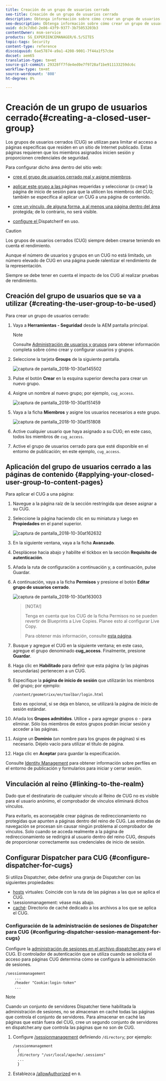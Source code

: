 ```yaml
---
title: Creación de un grupo de usuarios cerrado
seo-title: Creación de un grupo de usuarios cerrado
description: Obtenga información sobre cómo crear un grupo de usuarios cerrado.
seo-description: Obtenga información sobre cómo crear un grupo de usuarios cerrado.
uuid: dc3c7dbd-2e86-43f9-9377-3b75053203b3
contentOwner: msm-service
products: SG_EXPERIENCEMANAGER/6.5/SITES
topic-tags: Security
content-type: reference
discoiquuid: 6ae57874-a9a1-4208-9001-7f44a1f57cbe
docset: aem65
translation-type: tm+mt
source-git-commit: 29328ff7fde4ed0e7f9728af1be911133259dc6c
workflow-type: tm+mt
source-wordcount: '808'
ht-degree: 0%

---
```



# Creación de un grupo de usuarios cerrado{#creating-a-closed-user-group}

Los grupos de usuarios cerrados (CUG) se utilizan para limitar el acceso a páginas específicas que residen en un sitio de Internet publicado. Estas páginas requieren que los miembros asignados inicien sesión y proporcionen credenciales de seguridad.

Para configurar dicho área dentro del sitio web:

* [cree el grupo de usuarios cerrado real y asigne miembros](#creating-the-user-group-to-be-used).

* [aplicar este grupo a las ](#applying-your-closed-user-group-to-content-pages) páginas requeridas y seleccionar (o crear) la página de inicio de sesión para que la utilicen los miembros del CUG; también se especifica al aplicar un CUG a una página de contenido.

* [cree un vínculo, de alguna forma, a al menos una página dentro del área](#linking-to-the-realm) protegida; de lo contrario, no será visible.
* [configure el ](#configure-dispatcher-for-cugs) Dispatcherif en uso.

>[!CAUTION]
>
>Los grupos de usuarios cerrados (CUG) siempre deben crearse teniendo en cuenta el rendimiento.
>
>Aunque el número de usuarios y grupos en un CUG no está limitado, un número elevado de CUG en una página puede ralentizar el rendimiento de la representación.
>
>Siempre se debe tener en cuenta el impacto de los CUG al realizar pruebas de rendimiento.

## Creación del grupo de usuarios que se va a utilizar {#creating-the-user-group-to-be-used}

Para crear un grupo de usuarios cerrado:

1. Vaya a **Herramientas - Seguridad** desde la AEM pantalla principal.

   >[!NOTE]
   >
   >Consulte [Administración de usuarios y grupos](/help/sites-administering/security.md#managing-users-and-groups) para obtener información completa sobre cómo crear y configurar usuarios y grupos.

1. Seleccione la tarjeta **Groups** de la siguiente pantalla.

   ![captura de pantalla_2018-10-30at145502](assets/screenshot_2018-10-30at145502.png)

1. Pulse el botón **Crear** en la esquina superior derecha para crear un nuevo grupo.
1. Asigne un nombre al nuevo grupo; por ejemplo, `cug_access`.

   ![captura de pantalla_2018-10-30at151459](assets/screenshot_2018-10-30at151459.png)

1. Vaya a la ficha **Miembros** y asigne los usuarios necesarios a este grupo.

   ![captura de pantalla_2018-10-30at151808](assets/screenshot_2018-10-30at151808.png)

1. Active cualquier usuario que haya asignado a su CUG; en este caso, todos los miembros de `cug_access`.
1. Active el grupo de usuarios cerrado para que esté disponible en el entorno de publicación; en este ejemplo, `cug_access`.

## Aplicación del grupo de usuarios cerrado a las páginas de contenido {#applying-your-closed-user-group-to-content-pages}

Para aplicar el CUG a una página:

1. Navegue a la página raíz de la sección restringida que desee asignar a su CUG.
1. Seleccione la página haciendo clic en su miniatura y luego en **Propiedades** en el panel superior.

   ![captura de pantalla_2018-10-30at162632](assets/screenshot_2018-10-30at162632.png)

1. En la siguiente ventana, vaya a la ficha **Avanzado**.
1. Desplácese hacia abajo y habilite el tickbox en la sección **Requisito de autenticación**.

1. Añada la ruta de configuración a continuación y, a continuación, pulse Guardar.
1. A continuación, vaya a la ficha **Permisos** y presione el botón **Editar grupo de usuarios cerrado**.

   ![captura de pantalla_2018-10-30at163003](assets/screenshot_2018-10-30at163003.png)

   >[NOTA!]
   >
   > Tenga en cuenta que los CUG de la ficha Permisos no se pueden revertir de Blueprints a Live Copies. Planee esto al configurar Live Copy.
   >
   > Para obtener más información, consulte [esta página](closed-user-groups.md#aem-livecopy).

1. Busque y agregue el CUG en la siguiente ventana; en este caso, agregue el grupo denominado **cug_access**. Finalmente, presione **Guardar**.
1. Haga clic en **Habilitado** para definir que esta página (y las páginas secundarias) pertenecen a un CUG.
1. Especifique la **página de inicio de sesión** que utilizarán los miembros del grupo; por ejemplo:

   `/content/geometrixx/en/toolbar/login.html`

   Esto es opcional, si se deja en blanco, se utilizará la página de inicio de sesión estándar.

1. Añada los **Grupos admitidos**. Utilice + para agregar grupos o - para eliminar. Sólo los miembros de estos grupos podrán iniciar sesión y acceder a las páginas.
1. Asigne un **Dominio** (un nombre para los grupos de páginas) si es necesario. Déjelo vacío para utilizar el título de página.
1. Haga clic en **Aceptar** para guardar la especificación.

Consulte [Identity Management](/help/sites-administering/identity-management.md) para obtener información sobre perfiles en el entorno de publicación y formularios para iniciar y cerrar sesión.

## Vinculación al reino {#linking-to-the-realm}

Dado que el destinatario de cualquier vínculo al Reino de CUG no es visible para el usuario anónimo, el comprobador de vínculos eliminará dichos vínculos.

Para evitarlo, es aconsejable crear páginas de redireccionamiento no protegidas que apunten a páginas dentro del reino de CUG. Las entradas de navegación se procesan sin causar ningún problema al comprobador de vínculos. Solo cuando se acceda realmente a la página de redireccionamiento se redirigirá al usuario dentro del reino CUG, después de proporcionar correctamente sus credenciales de inicio de sesión.

## Configurar Dispatcher para CUG {#configure-dispatcher-for-cugs}

Si utiliza Dispatcher, debe definir una granja de Dispatcher con las siguientes propiedades:

* [hosts](https://helpx.adobe.com/experience-manager/dispatcher/using/dispatcher-configuration.html#identifying-virtual-hosts-virtualhosts) virtuales: Coincide con la ruta de las páginas a las que se aplica el CUG.
* \sessionmanagement: véase más abajo.
* [caché](https://helpx.adobe.com/experience-manager/dispatcher/using/dispatcher-configuration.html#configuring-the-dispatcher-cache-cache): Directorio de caché dedicado a los archivos a los que se aplica el CUG.

### Configuración de la administración de sesiones de Dispatcher para CUG {#configuring-dispatcher-session-management-for-cugs}

Configure la [administración de sesiones en el archivo dispatcher.any](https://helpx.adobe.com/experience-manager/dispatcher/using/dispatcher-configuration.html#enabling-secure-sessions-sessionmanagement) para el CUG. El controlador de autenticación que se utiliza cuando se solicita el acceso para páginas CUG determina cómo se configura la administración de sesiones.

```xml
/sessionmanagement
    ...
    /header "Cookie:login-token"
    ...
```

>[!NOTE]
>
>Cuando un conjunto de servidores Dispatcher tiene habilitada la administración de sesiones, no se almacenan en caché todas las páginas que controla el conjunto de servidores. Para almacenar en caché las páginas que están fuera del CUG, cree un segundo conjunto de servidores en dispatcher.any
>que controla las páginas que no son de CUG.

1. Configure [/sessionmanagement](https://helpx.adobe.com/experience-manager/dispatcher/using/dispatcher-configuration.html#enabling-secure-sessions-sessionmanagement) definiendo `/directory`; por ejemplo:

   ```xml
   /sessionmanagement
     {
     /directory "/usr/local/apache/.sessions"
     ...
     }
   ```

1. Establezca [/allowAuthorized](https://helpx.adobe.com/experience-manager/dispatcher/using/dispatcher-configuration.html#caching-when-authentication-is-used) en `0`.

